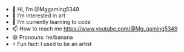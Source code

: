 - 👋 Hi, I’m @Mggaming5349
- 👀 I’m interested in art
- 🌱 I’m currently learning to code
- 📫 How to reach me https://www.youtube.com/@Mg_gaming5349
- 😄 Pronouns: he/banana
- ⚡ Fun fact: I used to be an artist
<!---
Mggaming5349/Mggaming5349 is a ✨ special ✨ repository because its `README.md` (this file) appears on your GitHub profile.
You can click the Preview link to take a look at your changes.
--->
